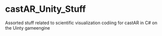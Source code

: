 # castAR_Unity_Stuff
Assorted stuff related to scientific visualization codiing for castAR in C# on the Uinty gameengine

